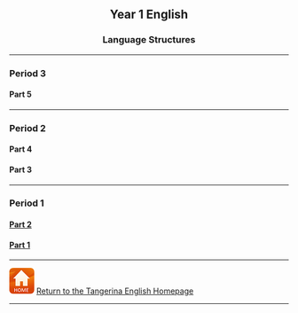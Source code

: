 <head>
<!-- Global site tag (gtag.js) - Google Analytics -->
<script async src="https://www.googletagmanager.com/gtag/js?id=UA-110947112-3"></script>
<script>
  window.dataLayer = window.dataLayer || [];
  function gtag(){dataLayer.push(arguments);}
  gtag('js', new Date());

  gtag('config', 'UA-110947112-3');
</script>
</head>

<h2> 
<p align="center">
Year 1 English
</p>
</h2>

<h3> 
<p align="center">
Language Structures
</p>
</h3>

***
### Period 3
#### Part 5
<!--#### [Part 5](https://tangerina-pt.github.io/English/Y1_conv_p5)-->

***
### Period 2
#### Part 4
<!--#### [Part 4](https://tangerina-pt.github.io/English/Y1_conv_p4)-->
#### Part 3
<!--#### [Part 3](https://tangerina-pt.github.io/English/Y1_conv_p3)
#### Part 2-->

***
### Period 1

#### [Part 2](https://tangerina-pt.github.io/English/Y1_conv_p2)
#### [Part 1](https://tangerina-pt.github.io/English/Y1_conv_p1)

***
[![home](/images/home.PNG)](https://tangerina-pt.github.io/English) [Return to the Tangerina English Homepage](https://tangerina-pt.github.io/English)

***
